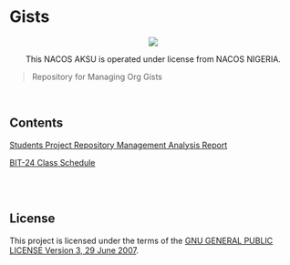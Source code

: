 # Gists

<div align="center">

<img src="https://i.ibb.co/9p9zqZh/nacos-seal.png"/>

</div>

<p align="center">
            This NACOS AKSU is operated under license from NACOS NIGERIA.
</p>

> Repository for Managing Org Gists

<br>

## Contents

[Students Project Repository Management Analysis Report](gists/Students%20Project%20Repository%20Management%20Analysis%20Report.md)

[BIT-24 Class Schedule](gists/BIT-24%20Class%20Schedule.md)

<br>
<br>

## License

This project is licensed under the terms of the [GNU GENERAL PUBLIC LICENSE Version 3, 29 June 2007](LICENSE).